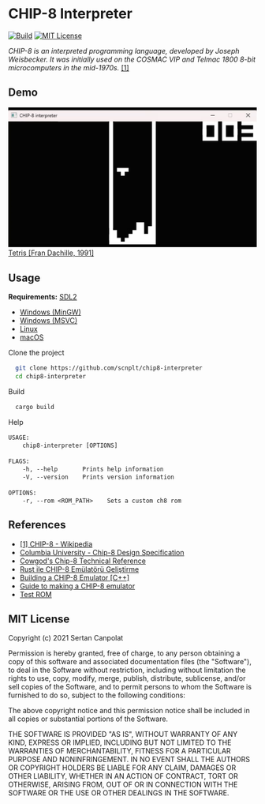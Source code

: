 
# CHIP-8 Interpreter

[![Build](https://github.com/scnplt/chip8-interpreter/actions/workflows/rust.yml/badge.svg)](https://github.com/scnplt/chip8-interpreter/actions/workflows/rust.yml)
[![MIT License](https://img.shields.io/github/license/scnplt/chip8-interpreter)](https://github.com/scnplt/chip8-interpreter/blob/main/LICENSE.md)  

*CHIP-8 is an interpreted programming language, developed by Joseph Weisbecker. It was initially used on the COSMAC VIP and Telmac 1800 8-bit microcomputers in the mid-1970s.* [[1]](#references)

## Demo

![](./asset/tetris.gif)  
[Tetris [Fran Dachille, 1991]](https://github.com/dmatlack/chip8/blob/master/roms/games/Tetris%20%5BFran%20Dachille%2C%201991%5D.ch8)


## Usage

**Requirements:** [SDL2](https://www.libsdl.org/)  
- [Windows (MinGW)](https://github.com/Rust-SDL2/rust-sdl2#windows-mingw)
- [Windows (MSVC)](https://github.com/Rust-SDL2/rust-sdl2#windows-msvc)
- [Linux](https://github.com/Rust-SDL2/rust-sdl2#linux)
- [macOS](https://github.com/Rust-SDL2/rust-sdl2#macos)

Clone the project

```bash
  git clone https://github.com/scnplt/chip8-interpreter
  cd chip8-interpreter
```

Build

```bash
  cargo build
```

Help

```console
USAGE:
    chip8-interpreter [OPTIONS]

FLAGS:
    -h, --help       Prints help information
    -V, --version    Prints version information

OPTIONS:
    -r, --rom <ROM_PATH>    Sets a custom ch8 rom
```

## References
 
 - [[1] CHIP-8 - Wikipedia](https://en.wikipedia.org/wiki/CHIP-8)
 - [Columbia University - Chip-8 Design Specification](http://www.cs.columbia.edu/~sedwards/classes/2016/4840-spring/designs/Chip8.pdf)
 - [Cowgod's Chip-8 Technical Reference](http://devernay.free.fr/hacks/chip8/C8TECH10.HTM#3.0)
 - [Rust ile CHIP-8 Emülatörü Geliştirme](https://onur.github.io/chip8/giris.html)
 - [Building a CHIP-8 Emulator [C++]](https://austinmorlan.com/posts/chip8_emulator/)
 - [Guide to making a CHIP-8 emulator](https://tobiasvl.github.io/blog/write-a-chip-8-emulator/)
 - [Test ROM](https://github.com/corax89/chip8-test-rom)


## MIT License

Copyright (c) 2021 Sertan Canpolat

Permission is hereby granted, free of charge, to any person obtaining a copy
of this software and associated documentation files (the "Software"), to deal
in the Software without restriction, including without limitation the rights
to use, copy, modify, merge, publish, distribute, sublicense, and/or sell
copies of the Software, and to permit persons to whom the Software is
furnished to do so, subject to the following conditions:

The above copyright notice and this permission notice shall be included in all
copies or substantial portions of the Software.

THE SOFTWARE IS PROVIDED "AS IS", WITHOUT WARRANTY OF ANY KIND, EXPRESS OR
IMPLIED, INCLUDING BUT NOT LIMITED TO THE WARRANTIES OF MERCHANTABILITY,
FITNESS FOR A PARTICULAR PURPOSE AND NONINFRINGEMENT. IN NO EVENT SHALL THE
AUTHORS OR COPYRIGHT HOLDERS BE LIABLE FOR ANY CLAIM, DAMAGES OR OTHER
LIABILITY, WHETHER IN AN ACTION OF CONTRACT, TORT OR OTHERWISE, ARISING FROM,
OUT OF OR IN CONNECTION WITH THE SOFTWARE OR THE USE OR OTHER DEALINGS IN THE
SOFTWARE.
